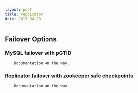 ```yaml
---
layout: post
title: replicator
date: 2017-04-20
---
```


## Failover Options

### MySQL failover with pGTID

````
	Documentation on the way.
````

### Replicator failover with zookeeper safe checkpoints

````
	Documentation on the way.
````
